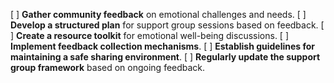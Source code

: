 [ ] **Gather community feedback** on emotional challenges and needs.
[ ] **Develop a structured plan** for support group sessions based on feedback.
[ ] **Create a resource toolkit** for emotional well-being discussions.
[ ] **Implement feedback collection mechanisms**.
[ ] **Establish guidelines for maintaining a safe sharing environment**.
[ ] **Regularly update the support group framework** based on ongoing feedback.